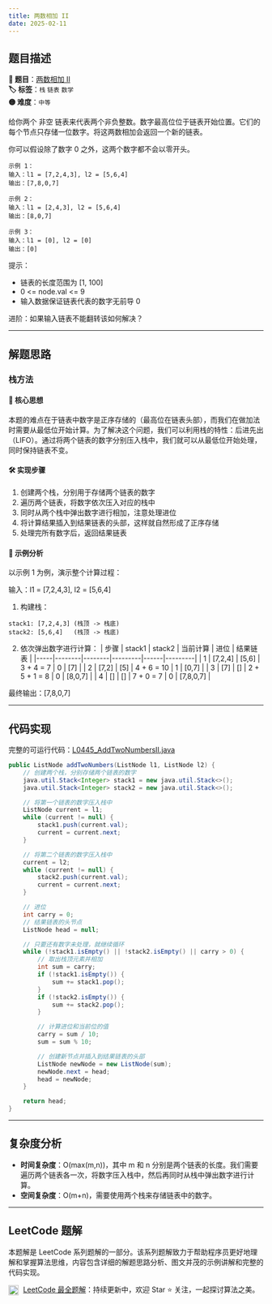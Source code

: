 ```yaml
---
title: 两数相加 II
date: 2025-02-11
---
```


## 题目描述

**🔗 题目**：[两数相加 II](https://leetcode.cn/problems/add-two-numbers-ii/)  
**🏷️ 标签**：`栈` `链表` `数学`  
**🟡 难度**：`中等`  

给你两个 非空 链表来代表两个非负整数。数字最高位位于链表开始位置。它们的每个节点只存储一位数字。将这两数相加会返回一个新的链表。

你可以假设除了数字 0 之外，这两个数字都不会以零开头。
```
示例 1：
输入：l1 = [7,2,4,3], l2 = [5,6,4]
输出：[7,8,0,7]

示例 2：
输入：l1 = [2,4,3], l2 = [5,6,4]
输出：[8,0,7]

示例 3：
输入：l1 = [0], l2 = [0]
输出：[0]
```
提示：
- 链表的长度范围为 [1, 100]
- 0 <= node.val <= 9
- 输入数据保证链表代表的数字无前导 0

进阶：如果输入链表不能翻转该如何解决？

---

## 解题思路
### 栈方法

#### 📝 核心思想
本题的难点在于链表中数字是正序存储的（最高位在链表头部），而我们在做加法时需要从最低位开始计算。为了解决这个问题，我们可以利用栈的特性：后进先出（LIFO）。通过将两个链表的数字分别压入栈中，我们就可以从最低位开始处理，同时保持链表不变。

#### 🛠️ 实现步骤
1. 创建两个栈，分别用于存储两个链表的数字
2. 遍历两个链表，将数字依次压入对应的栈中
3. 同时从两个栈中弹出数字进行相加，注意处理进位
4. 将计算结果插入到结果链表的头部，这样就自然形成了正序存储
5. 处理完所有数字后，返回结果链表

#### 🧩 示例分析
以示例 1 为例，演示整个计算过程：

输入：l1 = [7,2,4,3], l2 = [5,6,4]

1. 构建栈：
```
stack1: [7,2,4,3] (栈顶 -> 栈底)
stack2: [5,6,4]   (栈顶 -> 栈底)
```

2. 依次弹出数字进行计算：
| 步骤 | stack1 | stack2 | 当前计算 | 进位 | 结果链表 |
|-----|--------|--------|---------|------|---------|
| 1 | [7,2,4] | [5,6] | 3 + 4 = 7 | 0 | [7] |
| 2 | [7,2] | [5] | 4 + 6 = 10 | 1 | [0,7] |
| 3 | [7] | [] | 2 + 5 + 1 = 8 | 0 | [8,0,7] |
| 4 | [] | [] | 7 + 0 = 7 | 0 | [7,8,0,7] |

最终输出：[7,8,0,7]

---

## 代码实现

完整的可运行代码：[L0445_AddTwoNumbersII.java](../src/main/java/L0445_AddTwoNumbersII.java)

```java
public ListNode addTwoNumbers(ListNode l1, ListNode l2) {
    // 创建两个栈，分别存储两个链表的数字
    java.util.Stack<Integer> stack1 = new java.util.Stack<>();
    java.util.Stack<Integer> stack2 = new java.util.Stack<>();

    // 将第一个链表的数字压入栈中
    ListNode current = l1;
    while (current != null) {
        stack1.push(current.val);
        current = current.next;
    }

    // 将第二个链表的数字压入栈中
    current = l2;
    while (current != null) {
        stack2.push(current.val);
        current = current.next;
    }

    // 进位
    int carry = 0;
    // 结果链表的头节点
    ListNode head = null;

    // 只要还有数字未处理，就继续循环
    while (!stack1.isEmpty() || !stack2.isEmpty() || carry > 0) {
        // 取出栈顶元素并相加
        int sum = carry;
        if (!stack1.isEmpty()) {
            sum += stack1.pop();
        }
        if (!stack2.isEmpty()) {
            sum += stack2.pop();
        }

        // 计算进位和当前位的值
        carry = sum / 10;
        sum = sum % 10;

        // 创建新节点并插入到结果链表的头部
        ListNode newNode = new ListNode(sum);
        newNode.next = head;
        head = newNode;
    }

    return head;
}
```

---

## 复杂度分析

- **时间复杂度**：O(max(m,n))，其中 m 和 n 分别是两个链表的长度。我们需要遍历两个链表各一次，将数字压入栈中，然后再同时从栈中弹出数字进行计算。
- **空间复杂度**：O(m+n)，需要使用两个栈来存储链表中的数字。

---

## LeetCode 题解
     
本题解是 LeetCode 系列题解的一部分。该系列题解致力于帮助程序员更好地理解和掌握算法思维，内容包含详细的解题思路分析、图文并茂的示例讲解和完整的代码实现。
     
<img src="https://github.githubassets.com/images/modules/logos_page/GitHub-Mark.png" alt="GitHub" width="20" style="vertical-align: middle; margin-right: 5px"> [LeetCode 最全题解](https://github.com/LjyYano/LeetCode)：持续更新中，欢迎 Star ⭐️ 关注，一起探讨算法之美。 